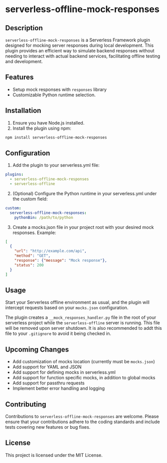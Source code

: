 # serverless-offline-mock-responses

## Description

`serverless-offline-mock-responses` is a Serverless Framework plugin designed for mocking server responses during local development. This plugin provides an efficient way to simulate backend responses without needing to interact with actual backend services, facilitating offline testing and development.

## Features

- Setup mock responses with `responses` library
- Customizable Python runtime selection.

## Installation

1. Ensure you have Node.js installed.
2. Install the plugin using npm:
```bash
npm install serverless-offline-mock-responses
```

## Configuration
1. Add the plugin to your serverless.yml file:

```yaml
plugins:
  - serverless-offline-mock-responses
  - serverless-offline
```
2. (Optional) Configure the Python runtime in your serverless.yml under the custom field:
```yaml
custom:
  serverless-offline-mock-responses:
    pythonBin: /path/to/python
```
3. Create a mocks.json file in your project root with your desired mock responses.
   Example:

```json
[
  {
    "url": "http://example.com/api",
    "method": "GET",
    "response": {"message": "Mock response"},
    "status": 200
  }
]
```

## Usage
Start your Serverless offline environment as usual, and the plugin will intercept requests based on your `mocks.json` configuration.

The plugin creates a `__mock_responses_handler.py` file in the root of your serverless project while the `serverless-offline` server is running. This file will be removed upon server shutdown. It is also recommended to addt this file to your `.gitignore` to avoid it being checked in.

## Upcoming Changes

- Add customization of mocks location (currently must be `mocks.json`)
- Add support for YAML and JSON
- Add support for defining mocks in serverless.yml
- Add support for function specific mocks, in addition to global mocks
- Add support for passthru requests
- Implement better error handling and logging

## Contributing
Contributions to `serverless-offline-mock-responses` are welcome. Please ensure that your contributions adhere to the coding standards and include tests covering new features or bug fixes.

## License 
This project is licensed under the MIT License.

